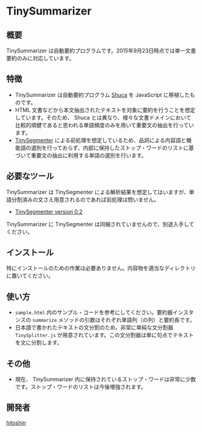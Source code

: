 TinySummarizer
====

## 概要
TinySummarizer は自動要約プログラムです。2015年9月23日時点では単一文書要約のみに対応しています。

## 特徴
* TinySummarizer は自動要約プログラム [Shuca](https://github.com/hitoshin/shuca) を JavaScript に移植したものです。
* HTML 文書などから本文抽出されたテキストを対象に要約を行うことを想定しています。そのため、 Shuca とは異なり、様々な文書ドメインにおいて比較的頑健であると思われる単語頻度のみを用いて重要文の抽出を行っています。
* [TinySegmenter](http://chasen.org/~taku/software/TinySegmenter/) による前処理を想定しているため、品詞による内容語と機能語の選別を行っておらず、内部に保持したストップ・ワードのリストに基づいて重要文の抽出に利用する単語の選別を行います。

## 必要なツール
TinySummarizer は TinySegmenter による解析結果を想定してはいますが、単語分割済みの文さえ用意されるのであれば前処理は問いません。

* [TinySegmenter version 0.2](http://chasen.org/~taku/software/TinySegmenter/)

TinySummarizer に TinySegmenter は同梱されていませんので、別途入手してください。

## インストール
特にインストールのための作業は必要ありません。内容物を適当なディレクトリに置いてください。

## 使い方
* `sample.html` 内のサンプル・コードを参考にしてください。要約器インスタンスの `summarize` メソッドの引数はそれぞれ単語列（の列）と要約長です。
* 日本語で書かれたテキストの文分割のため，非常に単純な文分割器 `TinySplitter.js` が用意されています。この文分割器は単に句点でテキストを文に分割します。

## その他
* 現在、 TinySummarizer 内に保持されているストップ・ワードは非常に少数です。ストップ・ワードのリストは今後増強されます。

## 開発者
[hitoshin](https://github.com/hitoshin)
